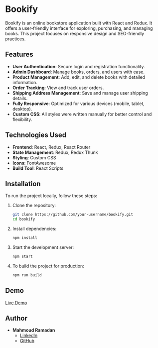 # Bookify

Bookify is an online bookstore application built with React and Redux. It offers a user-friendly interface for exploring, purchasing, and managing books. This project focuses on responsive design and SEO-friendly practices.

## Features

- **User Authentication**: Secure login and registration functionality.
- **Admin Dashboard**: Manage books, orders, and users with ease.
- **Product Management**: Add, edit, and delete books with detailed information.
- **Order Tracking**: View and track user orders.
- **Shipping Address Management**: Save and manage user shipping details.
- **Fully Responsive**: Optimized for various devices (mobile, tablet, desktop).
- **Custom CSS**: All styles were written manually for better control and flexibility.

## Technologies Used

- **Frontend**: React, Redux, React Router
- **State Management**: Redux, Redux Thunk
- **Styling**: Custom CSS
- **Icons**: FontAwesome
- **Build Tool**: React Scripts

## Installation

To run the project locally, follow these steps:

1. Clone the repository:
   ```bash
   git clone https://github.com/your-username/bookify.git
   cd bookify
   ```

2. Install dependencies:
   ```bash
   npm install
   ```

3. Start the development server:
   ```bash
   npm start
   ```

4. To build the project for production:
   ```bash
   npm run build
   ```

## Demo

[Live Demo](https://bookiffyy.netlify.app/)

## Author

- **Mahmoud Ramadan**  
  - [LinkedIn](https://www.linkedin.com/in/mahmoud-ramadan21/)
  - [GitHub](https://github.com/Mahmoudramadan21)

